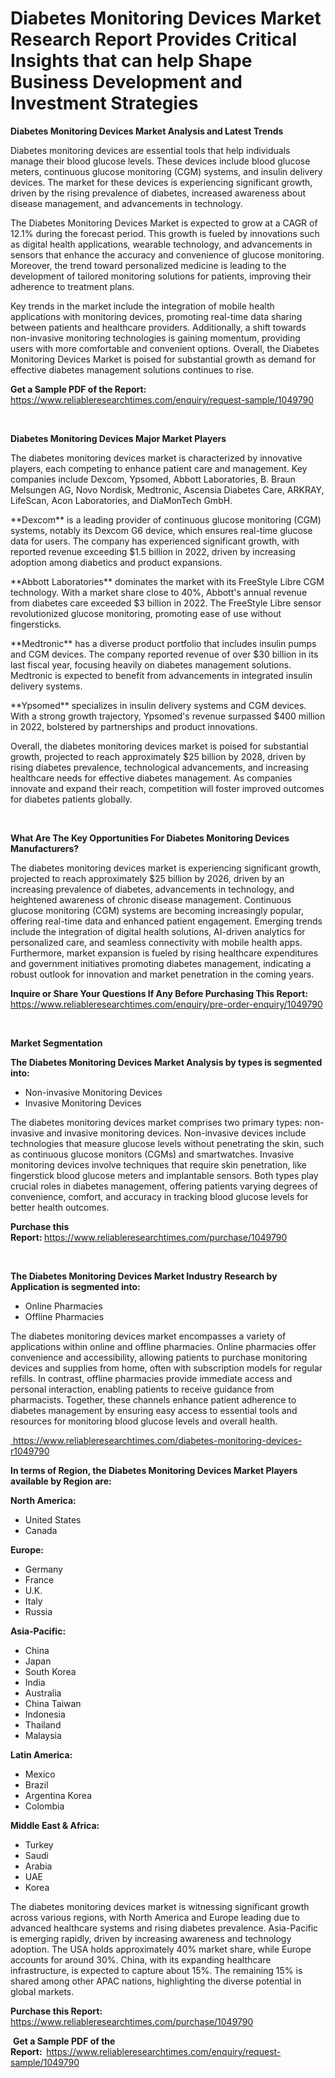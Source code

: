 <p><h1>Diabetes Monitoring Devices Market Research Report Provides Critical Insights that can help Shape Business Development and Investment Strategies</h1></p><p><strong>Diabetes Monitoring Devices Market Analysis and Latest Trends</strong></p>
<p><p>Diabetes monitoring devices are essential tools that help individuals manage their blood glucose levels. These devices include blood glucose meters, continuous glucose monitoring (CGM) systems, and insulin delivery devices. The market for these devices is experiencing significant growth, driven by the rising prevalence of diabetes, increased awareness about disease management, and advancements in technology.</p><p>The Diabetes Monitoring Devices Market is expected to grow at a CAGR of 12.1% during the forecast period. This growth is fueled by innovations such as digital health applications, wearable technology, and advancements in sensors that enhance the accuracy and convenience of glucose monitoring. Moreover, the trend toward personalized medicine is leading to the development of tailored monitoring solutions for patients, improving their adherence to treatment plans.</p><p>Key trends in the market include the integration of mobile health applications with monitoring devices, promoting real-time data sharing between patients and healthcare providers. Additionally, a shift towards non-invasive monitoring technologies is gaining momentum, providing users with more comfortable and convenient options. Overall, the Diabetes Monitoring Devices Market is poised for substantial growth as demand for effective diabetes management solutions continues to rise.</p></p>
<p><strong>Get a Sample PDF of the Report:&nbsp;</strong> <a href="https://www.reliableresearchtimes.com/enquiry/request-sample/1049790?utm_campaign=2264&utm_medium=2&utm_source=Github&utm_content=ia&utm_term=13042025&utm_id=diabetes-monitoring-devices">https://www.reliableresearchtimes.com/enquiry/request-sample/1049790</a></p>
<p>&nbsp;</p>
<p><strong>Diabetes Monitoring Devices Major Market Players</strong></p>
<p><p>The diabetes monitoring devices market is characterized by innovative players, each competing to enhance patient care and management. Key companies include Dexcom, Ypsomed, Abbott Laboratories, B. Braun Melsungen AG, Novo Nordisk, Medtronic, Ascensia Diabetes Care, ARKRAY, LifeScan, Acon Laboratories, and DiaMonTech GmbH.</p><p>**Dexcom** is a leading provider of continuous glucose monitoring (CGM) systems, notably its Dexcom G6 device, which ensures real-time glucose data for users. The company has experienced significant growth, with reported revenue exceeding $1.5 billion in 2022, driven by increasing adoption among diabetics and product expansions.</p><p>**Abbott Laboratories** dominates the market with its FreeStyle Libre CGM technology. With a market share close to 40%, Abbott's annual revenue from diabetes care exceeded $3 billion in 2022. The FreeStyle Libre sensor revolutionized glucose monitoring, promoting ease of use without fingersticks.</p><p>**Medtronic** has a diverse product portfolio that includes insulin pumps and CGM devices. The company reported revenue of over $30 billion in its last fiscal year, focusing heavily on diabetes management solutions. Medtronic is expected to benefit from advancements in integrated insulin delivery systems.</p><p>**Ypsomed** specializes in insulin delivery systems and CGM devices. With a strong growth trajectory, Ypsomed's revenue surpassed $400 million in 2022, bolstered by partnerships and product innovations.</p><p>Overall, the diabetes monitoring devices market is poised for substantial growth, projected to reach approximately $25 billion by 2028, driven by rising diabetes prevalence, technological advancements, and increasing healthcare needs for effective diabetes management. As companies innovate and expand their reach, competition will foster improved outcomes for diabetes patients globally.</p></p>
<p>&nbsp;</p>
<p><strong>What Are The Key Opportunities For Diabetes Monitoring Devices Manufacturers?</strong></p>
<p><p>The diabetes monitoring devices market is experiencing significant growth, projected to reach approximately $25 billion by 2026, driven by an increasing prevalence of diabetes, advancements in technology, and heightened awareness of chronic disease management. Continuous glucose monitoring (CGM) systems are becoming increasingly popular, offering real-time data and enhanced patient engagement. Emerging trends include the integration of digital health solutions, AI-driven analytics for personalized care, and seamless connectivity with mobile health apps. Furthermore, market expansion is fueled by rising healthcare expenditures and government initiatives promoting diabetes management, indicating a robust outlook for innovation and market penetration in the coming years.</p></p>
<p><strong>Inquire or Share Your Questions If Any Before Purchasing This Report:</strong> <a href="https://www.reliableresearchtimes.com/enquiry/pre-order-enquiry/1049790?utm_campaign=2264&utm_medium=2&utm_source=Github&utm_content=ia&utm_term=13042025&utm_id=diabetes-monitoring-devices">https://www.reliableresearchtimes.com/enquiry/pre-order-enquiry/1049790</a></p>
<p>&nbsp;</p>
<p><strong>Market Segmentation</strong></p>
<p><strong>The Diabetes Monitoring Devices Market Analysis by types is segmented into:</strong></p>
<p><ul><li>Non-invasive Monitoring Devices</li><li>Invasive Monitoring Devices</li></ul></p>
<p><p>The diabetes monitoring devices market comprises two primary types: non-invasive and invasive monitoring devices. Non-invasive devices include technologies that measure glucose levels without penetrating the skin, such as continuous glucose monitors (CGMs) and smartwatches. Invasive monitoring devices involve techniques that require skin penetration, like fingerstick blood glucose meters and implantable sensors. Both types play crucial roles in diabetes management, offering patients varying degrees of convenience, comfort, and accuracy in tracking blood glucose levels for better health outcomes.</p></p>
<p><strong>Purchase this Report:&nbsp;</strong><a href="https://www.reliableresearchtimes.com/purchase/1049790?utm_campaign=2264&utm_medium=2&utm_source=Github&utm_content=ia&utm_term=13042025&utm_id=diabetes-monitoring-devices">https://www.reliableresearchtimes.com/purchase/1049790</a></p>
<p>&nbsp;</p>
<p><strong>The Diabetes Monitoring Devices Market Industry Research by Application is segmented into:</strong></p>
<p><ul><li>Online Pharmacies</li><li>Offline Pharmacies</li></ul></p>
<p><p>The diabetes monitoring devices market encompasses a variety of applications within online and offline pharmacies. Online pharmacies offer convenience and accessibility, allowing patients to purchase monitoring devices and supplies from home, often with subscription models for regular refills. In contrast, offline pharmacies provide immediate access and personal interaction, enabling patients to receive guidance from pharmacists. Together, these channels enhance patient adherence to diabetes management by ensuring easy access to essential tools and resources for monitoring blood glucose levels and overall health.</p></p>
<p><a href="https://www.reliableresearchtimes.com/diabetes-monitoring-devices-r1049790?utm_campaign=2264&utm_medium=2&utm_source=Github&utm_content=ia&utm_term=13042025&utm_id=diabetes-monitoring-devices">&nbsp;https://www.reliableresearchtimes.com/diabetes-monitoring-devices-r1049790</a></p>
<p><strong>In terms of Region, the Diabetes Monitoring Devices Market Players available by Region are:</strong></p>
<p>
    <p> <strong> North America: </strong>
        <ul>
            <li>United States</li>
            <li>Canada</li>
        </ul>
        </p> 
    <p> <strong> Europe: </strong>
        <ul>
            <li>Germany</li>
            <li>France</li>
            <li>U.K.</li>
            <li>Italy</li>
            <li>Russia</li>
        </ul>
        </p> 
    <p> <strong> Asia-Pacific: </strong>
        <ul>
            <li>China</li>
            <li>Japan</li>
            <li>South Korea</li>
            <li>India</li>
            <li>Australia</li>
            <li>China Taiwan</li>
            <li>Indonesia</li>
            <li>Thailand</li>
            <li>Malaysia</li>
        </ul>
        </p> 
    <p> <strong> Latin America: </strong>
        <ul>
            <li>Mexico</li>
            <li>Brazil</li>
            <li>Argentina Korea</li>
            <li>Colombia</li>
        </ul>
        </p> 
    <p> <strong> Middle East & Africa: </strong>
        <ul>
            <li>Turkey</li>
            <li>Saudi</li>
            <li>Arabia</li>
            <li>UAE</li>
            <li>Korea</li>
        </ul>
    </p>
    </p>
<p><p>The diabetes monitoring devices market is witnessing significant growth across various regions, with North America and Europe leading due to advanced healthcare systems and rising diabetes prevalence. Asia-Pacific is emerging rapidly, driven by increasing awareness and technology adoption. The USA holds approximately 40% market share, while Europe accounts for around 30%. China, with its expanding healthcare infrastructure, is expected to capture about 15%. The remaining 15% is shared among other APAC nations, highlighting the diverse potential in global markets.</p></p>
<p><strong>Purchase this Report: </strong><a href="https://www.reliableresearchtimes.com/purchase/1049790?utm_campaign=2264&utm_medium=2&utm_source=Github&utm_content=ia&utm_term=13042025&utm_id=diabetes-monitoring-devices">https://www.reliableresearchtimes.com/purchase/1049790</a></p>
<p>&nbsp;<strong>Get a Sample PDF of the Report:&nbsp;&nbsp;</strong><a href="https://www.reliableresearchtimes.com/enquiry/request-sample/1049790?utm_campaign=2264&utm_medium=2&utm_source=Github&utm_content=ia&utm_term=13042025&utm_id=diabetes-monitoring-devices">https://www.reliableresearchtimes.com/enquiry/request-sample/1049790</a></p>
<p><strong></strong></p>
<p><p></p><p></p><p></p></p>